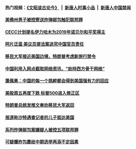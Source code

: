 #### 热门视频：[《文昭谈古论今》](https://github.com/gfw-breaker/wenzhao/blob/master/README.md?t=10270333) &nbsp;|&nbsp; [新唐人时事小品](https://github.com/gfw-breaker/ntdtv-comedy/blob/master/README.md?t=10270333) &nbsp;|&nbsp; [新唐人中国禁闻](https://github.com/gfw-breaker/ntdtv-news/blob/master/README.md?t=10270333)

#### [美佛州男子被控寄送炸弹邮包触犯联邦罪](../pages/zg_yre_rvq/4631468.md?t=10270333) 

#### [CECC计划提名伊力哈木为2019年诺贝尔和平奖得主](../pages/zg_yre_rvq/4631121.md?t=10270333) 

#### [阿片泛滥 美议员提法案追究中国官员责任](../pages/zg_yre_rvq/4631045.md?t=10270333) 

#### [移民大军接近美国边境，特朗普考虑新旅行禁令](../pages/zg_yre_rvq/4631081.md?t=10270333) 

#### [中国利用入网点截取网络资讯，“劫持西方骨干网络”](../pages/zg_yre_rvq/4631091.md?t=10270333) 

#### [蓬佩奥：中国的每一个挑衅都会得到美国强有力的回应](../pages/zg_yre_rvq/4631048.md?t=10270333) 

#### [美股周五再度下跌 标普500进入修正区](../pages/zg_yre_rvq/4631009.md?t=10270333) 

#### [特朗普总统发推文奉劝移民大军返回](../pages/zg_yre_rvq/4630979.md?t=10270333) 

#### [报道称沙特遇害记者的儿子抵达美国](../pages/zg_yre_rvq/4630976.md?t=10270333) 

#### [系列炸弹邮包案嫌疑人被控五项联邦罪](../pages/zg_yre_rvq/4630919.md?t=10270333) 

#### [可疑爆炸包裹给中期选举再添不定因素](../pages/zg_yre_rvq/4630784.md?t=10270333) 

